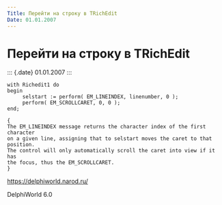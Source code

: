 ```yaml
---
Title: Перейти на строку в TRichEdit
Date: 01.01.2007
---
```



Перейти на строку в TRichEdit
=============================

::: {.date}
01.01.2007
:::

    with Richedit1 do
    begin
         selstart := perform( EM_LINEINDEX, linenumber, 0 );
         perform( EM_SCROLLCARET, 0, 0 );
    end;
     
    {
    The EM_LINEINDEX message returns the character index of the first character
    on a given line, assigning that to selstart moves the caret to that position.
    The control will only automatically scroll the caret into view if it has
    the focus, thus the EM_SCROLLCARET.
    }
     

<https://delphiworld.narod.ru/>

DelphiWorld 6.0

 
